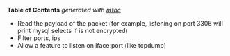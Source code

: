 <!-- START OF TOC !DO NOT EDIT THIS CONTENT MANUALLY-->
**Table of Contents**  *generated with [mtoc](https://github.com/containerscrew/mtoc)*
<!-- END OF TOC -->
- Read the payload of the packet (for example, listening on port 3306 will print mysql selects if is not encrypted)
- Filter ports, ips
- Allow a feature to listen on iface:port (like tcpdump)
